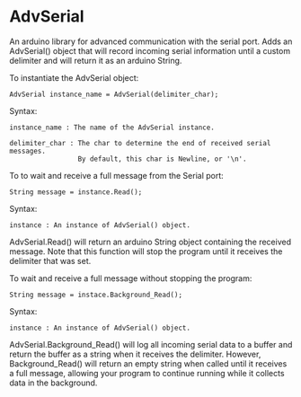 # AdvSerial
An arduino library for advanced communication with the serial port. Adds an 
AdvSerial() object that will record incoming serial information until a custom 
delimiter and will return it as an arduino String.

To instantiate the AdvSerial object:

	AdvSerial instance_name = AdvSerial(delimiter_char);

Syntax:

	instance_name : The name of the AdvSerial instance.

	delimiter_char : The char to determine the end of received serial messages.
                     By default, this char is Newline, or '\n'.

To to wait and receive a full message from the Serial port:

	String message = instance.Read();

Syntax:

	instance : An instance of AdvSerial() object.
 
AdvSerial.Read() will return an arduino String object containing the received message. 
Note that this function will stop the program until it receives the delimiter that was
set.

To wait and receive a full message without stopping the program:
	
	String message = instace.Background_Read();

Syntax:

	instance : An instance of AdvSerial() object.

AdvSerial.Background_Read() will log all incoming serial data to a buffer and return
the buffer as a string when it receives the delimiter. However, Background_Read() will
return an empty string when called until it receives a full message, allowing your 
program to continue running while it collects data in the background.
